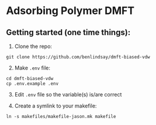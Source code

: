 # Adsorbing Polymer DMFT

## Getting started (one time things):

1. Clone the repo:

```
git clone https://github.com/benlindsay/dmft-biased-vdw
```

2. Make `.env` file:

```
cd dmft-biased-vdw
cp .env.example .env
```

3. Edit `.env` file so the variable(s) is/are correct

4. Create a symlink to your makefile:

```
ln -s makefiles/makefile-jason.mk makefile
```